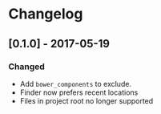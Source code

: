 # Changelog

## [0.1.0] - 2017-05-19
### Changed
- Add `bower_components` to exclude.
- Finder now prefers recent locations
- Files in project root no longer supported
